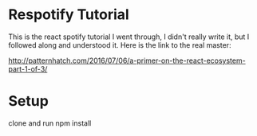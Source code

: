 # Respotify Tutorial

This is the react spotify tutorial I went through, I didn't really write it, but I
followed along and understood it.  Here is the link to the real master:

http://patternhatch.com/2016/07/06/a-primer-on-the-react-ecosystem-part-1-of-3/

# Setup
clone and run npm install
